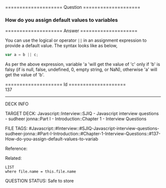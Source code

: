 ==================== Question ====================  

### How do you assign default values to variables  

==================== Answer ====================  

You can use the logical or operator `||` in an assignment expression to provide
a default value. The syntax looks like as below,

```javascript
var a = b || c;
```

As per the above expression, variable 'a 'will get the value of 'c' only if 'b'
is falsy (if is null, false, undefined, 0, empty string, or NaN), otherwise 'a'
will get the value of 'b'.

==================== Id ====================  
137

---

DECK INFO

TARGET DECK: Javascript::Interview::SJIQ - Javascript interview questions - sudheer jonna::Part I - Introduction::Chapter 1 - Interview Questions

FILE TAGS: #Javascript::#Interview::#SJIQ-Javascript-interview-questions-sudheer-jonna::#Part-I-Introduction::#Chapter-1-Interview-Questions::#137-How-do-you-assign-default-values-to-variab

Reference:

Related:

```dataview
LIST
where file.name = this.file.name
```

QUESTION STATUS: Safe to store
